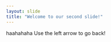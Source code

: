 ```yaml
---
layout: slide
title: "Welcome to our second slide!"
---
```

haahahaha
Use the left arrow to go back!
